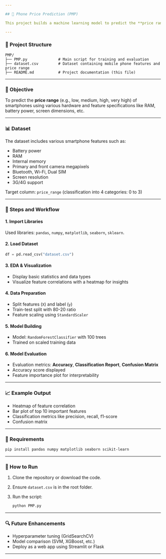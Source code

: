 ```yaml
---

## 📱 Phone Price Prediction (PMP)

This project builds a machine learning model to predict the **price range of mobile phones** based on technical specifications using a **Random Forest Classifier**. It involves data preprocessing, exploratory analysis, model training, and evaluation with visualizations.

---
```


### 📁 Project Structure

```
PMP/
├── PMP.py              # Main script for training and evaluation
├── dataset.csv         # Dataset containing mobile phone features and price range
├── README.md           # Project documentation (this file)
```

---

### 📌 Objective

To predict the **price range** (e.g., low, medium, high, very high) of smartphones using various hardware and feature specifications like RAM, battery power, screen dimensions, etc.

---

### 📊 Dataset

The dataset includes various smartphone features such as:

* Battery power
* RAM
* Internal memory
* Primary and front camera megapixels
* Bluetooth, Wi-Fi, Dual SIM
* Screen resolution
* 3G/4G support

Target column: `price_range` (classification into 4 categories: 0 to 3)

---

### 🧪 Steps and Workflow

#### 1. **Import Libraries**

Used libraries: `pandas`, `numpy`, `matplotlib`, `seaborn`, `sklearn`.

#### 2. **Load Dataset**

```python
df = pd.read_csv("dataset.csv")
```

#### 3. **EDA & Visualization**

* Display basic statistics and data types
* Visualize feature correlations with a heatmap for insights

#### 4. **Data Preparation**

* Split features (`X`) and label (`y`)
* Train-test split with 80-20 ratio
* Feature scaling using `StandardScaler`

#### 5. **Model Building**

* Model: `RandomForestClassifier` with 100 trees
* Trained on scaled training data

#### 6. **Model Evaluation**

* Evaluation metrics: **Accuracy**, **Classification Report**, **Confusion Matrix**
* Accuracy score displayed
* Feature importance plot for interpretability

---

### 📈 Example Output

* Heatmap of feature correlation
* Bar plot of top 10 important features
* Classification metrics like precision, recall, f1-score
* Confusion matrix

---

### 🧰 Requirements

```bash
pip install pandas numpy matplotlib seaborn scikit-learn
```

---

### 🚀 How to Run

1. Clone the repository or download the code.
2. Ensure `dataset.csv` is in the root folder.
3. Run the script:

   ```bash
   python PMP.py
   ```

---

### 🔍 Future Enhancements

* Hyperparameter tuning (GridSearchCV)
* Model comparison (SVM, XGBoost, etc.)
* Deploy as a web app using Streamlit or Flask

---

